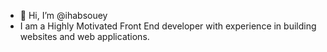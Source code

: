 - 👋 Hi, I’m @ihabsouey
- I am a Highly Motivated Front End developer with experience in building websites and web applications.

<!---
ihabsouey/ihabsouey is a ✨ special ✨ repository because its `README.md` (this file) appears on your GitHub profile.
You can click the Preview link to take a look at your changes.
--->
